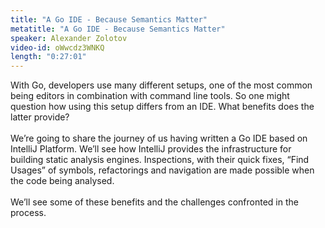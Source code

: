 ```yaml
---
title: "A Go IDE - Because Semantics Matter"
metatitle: "A Go IDE - Because Semantics Matter"
speaker: Alexander Zolotov
video-id: oWwcdz3WNKQ
length: "0:27:01"
---
```

With Go, developers use many different setups, one of the most common being editors in combination with command line tools. So one might question how using this setup differs from an IDE. What benefits does the latter provide?<br><br>We’re going to share the journey of us having written a Go IDE based on IntelliJ Platform. We’ll see how IntelliJ provides the infrastructure for building static analysis engines. Inspections, with their quick fixes, “Find Usages” of symbols, refactorings and navigation are made possible when the code being analysed.<br><br>We’ll see some of these benefits and the challenges confronted in the process.